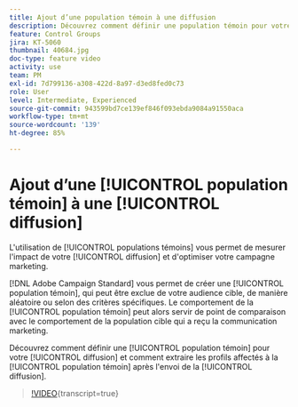 ```yaml
---
title: Ajout d’une population témoin à une diffusion
description: Découvrez comment définir une population témoin pour votre diffusion et comment extraire les profils affectés à la population témoin une fois la diffusion envoyée.
feature: Control Groups
jira: KT-5060
thumbnail: 40684.jpg
doc-type: feature video
activity: use
team: PM
exl-id: 7d799136-a308-422d-8a97-d3ed8fed0c73
role: User
level: Intermediate, Experienced
source-git-commit: 943599bd7ce139ef846f093ebda9084a91550aca
workflow-type: tm+mt
source-wordcount: '139'
ht-degree: 85%

---
```


# Ajout d’une [!UICONTROL population témoin] à une [!UICONTROL diffusion]

L&#39;utilisation de [!UICONTROL populations témoins] vous permet de mesurer l&#39;impact de votre [!UICONTROL diffusion] et d&#39;optimiser votre campagne marketing.

[!DNL Adobe Campaign Standard] vous permet de créer une [!UICONTROL population témoin], qui peut être exclue de votre audience cible, de manière aléatoire ou selon des critères spécifiques. Le comportement de la [!UICONTROL population témoin] peut alors servir de point de comparaison avec le comportement de la population cible qui a reçu la communication marketing.

Découvrez comment définir une [!UICONTROL population témoin] pour votre [!UICONTROL diffusion] et comment extraire les profils affectés à la [!UICONTROL population témoin] après l&#39;envoi de la [!UICONTROL diffusion].

>[!VIDEO](https://video.tv.adobe.com/v/40684?learn=on){transcript=true}
